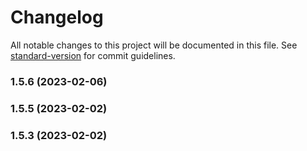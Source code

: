 # Changelog

All notable changes to this project will be documented in this file. See [standard-version](https://github.com/conventional-changelog/standard-version) for commit guidelines.

### 1.5.6 (2023-02-06)

### 1.5.5 (2023-02-02)

### 1.5.3 (2023-02-02)

